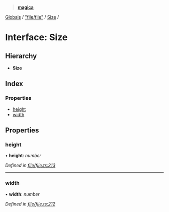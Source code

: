 > **[magica](../README.md)**

[Globals](../README.md) / ["file/file"](../modules/_file_file_.md) / [Size](_file_file_.size.md) /

# Interface: Size

## Hierarchy

* **Size**

## Index

### Properties

* [height](_file_file_.size.md#height)
* [width](_file_file_.size.md#width)

## Properties

###  height

• **height**: *number*

*Defined in [file/file.ts:213](https://github.com/cancerberoSgx/magica/blob/99a018b/src/file/file.ts#L213)*

___

###  width

• **width**: *number*

*Defined in [file/file.ts:212](https://github.com/cancerberoSgx/magica/blob/99a018b/src/file/file.ts#L212)*
